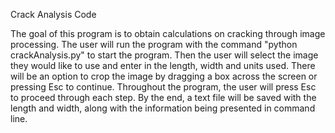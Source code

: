 Crack Analysis Code

The goal of this program is to obtain calculations on cracking through image processing.
The user will run the program with the command "python crackAnalysis.py" to start the program.
Then the user will select the image they would like to use and enter in the length, width and units used.
There will be an option to crop the image by dragging a box across the screen or pressing Esc to continue.
Throughout the program, the user will press Esc to proceed through each step.
By the end, a text file will be saved with the length and width, along with the information being presented in command line.
